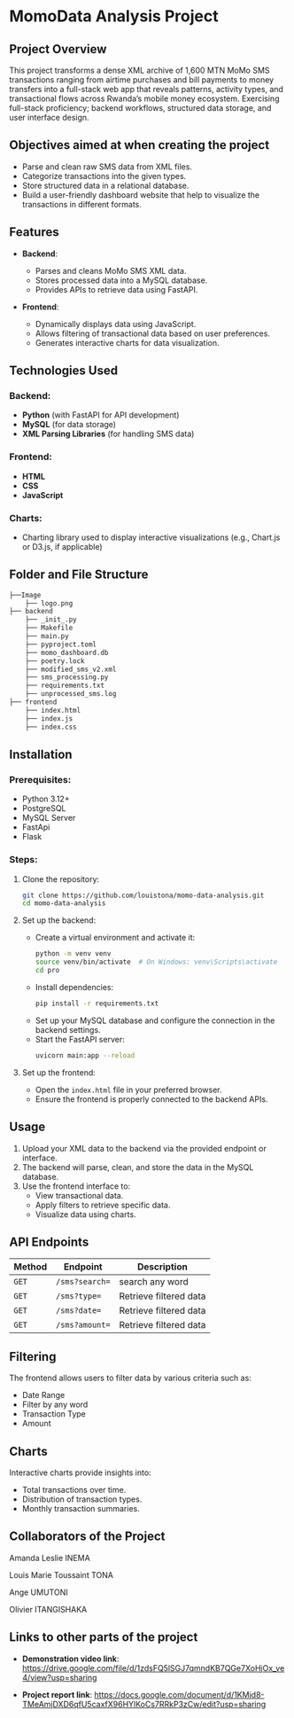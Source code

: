 # MomoData Analysis Project
## Project Overview
This project transforms a dense XML archive of 1,600 MTN MoMo SMS transactions ranging from airtime purchases and bill payments to money transfers into a full-stack web app that reveals patterns, activity types, and transactional flows across Rwanda’s mobile money ecosystem. Exercising full-stack proficiency; backend workflows, structured data storage, and user interface design.

## Objectives aimed at when creating the project
- Parse and clean raw SMS data from XML files.
- Categorize transactions into the given types.
- Store structured data in a relational database.
- Build a user-friendly dashboard website that help to visualize the transactions in different formats.

## Features
- **Backend**:
  - Parses and cleans MoMo SMS XML data.
  - Stores processed data into a MySQL database.
  - Provides APIs to retrieve data using FastAPI.

- **Frontend**:
  - Dynamically displays data using JavaScript.
  - Allows filtering of transactional data based on user preferences.
  - Generates interactive charts for data visualization.

## Technologies Used

### Backend:
- **Python** (with FastAPI for API development)
- **MySQL** (for data storage)
- **XML Parsing Libraries** (for handling SMS data)

### Frontend:
- **HTML**
- **CSS**
- **JavaScript**

### Charts:
- Charting library used to display interactive visualizations (e.g., Chart.js or D3.js, if applicable)

## Folder and File Structure
```bash
├──Image
    ├── logo.png
├── backend
    ├── _init_.py
    ├── Makefile
    ├── main.py
    ├── pyproject.toml
    ├── momo_dashboard.db
    ├── poetry.lock
    ├── modified_sms_v2.xml
    ├── sms_processing.py
    ├── requirements.txt
    ├── unprocessed_sms.log
├── frontend
    ├── index.html
    ├── index.js
    ├── index.css
```


## Installation

### Prerequisites:
- Python 3.12+
- PostgreSQL
- MySQL Server
- FastApi
- Flask

### Steps:
1. Clone the repository:
   ```bash
   git clone https://github.com/louistona/momo-data-analysis.git
   cd momo-data-analysis
   ```
2. Set up the backend:
   - Create a virtual environment and activate it:
     ```bash
     python -m venv venv
     source venv/bin/activate  # On Windows: venv\Scripts\activate
     cd pro
     ```
   - Install dependencies:
     ```bash
     pip install -r requirements.txt
     ```
   - Set up your MySQL database and configure the connection in the backend settings.
   - Start the FastAPI server:
     ```bash
     uvicorn main:app --reload
     ```

3. Set up the frontend:
   - Open the `index.html` file in your preferred browser.
   - Ensure the frontend is properly connected to the backend APIs.

## Usage
1. Upload your XML data to the backend via the provided endpoint or interface.
2. The backend will parse, clean, and store the data in the MySQL database.
3. Use the frontend interface to:
   - View transactional data.
   - Apply filters to retrieve specific data.
   - Visualize data using charts.

## API Endpoints
| Method | Endpoint            | Description               |
|--------|-------------------  |---------------------------|
| `GET`  | `/sms?search=`      | search any word           |
| `GET`  | `/sms?type=`        | Retrieve filtered data    |
| `GET`  | `/sms?date=`        | Retrieve filtered data    |
| `GET`  | `/sms?amount=`      | Retrieve filtered data    |

## Filtering
The frontend allows users to filter data by various criteria such as:
- Date Range
- Filter by any word
- Transaction Type
- Amount

## Charts
Interactive charts provide insights into:
- Total transactions over time.
- Distribution of transaction types.
- Monthly transaction summaries.

## Collaborators of the Project
Amanda Leslie INEMA

Louis Marie Toussaint TONA

Ange UMUTONI

Olivier ITANGISHAKA

## Links to other parts of the project
- **Demonstration video link**:
   https://drive.google.com/file/d/1zdsFQ5lSGJ7qmndKB7QGe7XoHjOx_ve4/view?usp=sharing

- **Project report link**:
https://docs.google.com/document/d/1KMjd8-TMeAmjDXD6qfU5caxfX96HYlKoCs7RRkP3zCw/edit?usp=sharing
